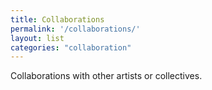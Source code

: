 ```yaml
---
title: Collaborations
permalink: '/collaborations/'
layout: list
categories: "collaboration"
---
```

Collaborations with other artists or collectives.
